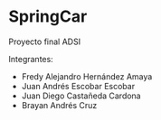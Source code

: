 # SpringCar
Proyecto final ADSI

Integrantes:

- Fredy Alejandro Hernández Amaya
- Juan Andrés Escobar Escobar
- Juan Diego Castañeda Cardona
- Brayan Andrés Cruz
